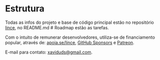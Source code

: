# Estrutura
Todas as infos do projeto e base de código principal estão no repositório <a href="https://github.com/lince-social/lince">lince</a>, no README.md # Roadmap estão as tarefas.

Com o intuito de remunerar desenvolvedores, utiliza-se de financiamento popular, através de: [apoia.se/lince](https://www.apoia.se/lince), [GitHub Sponsors](https://github.com/sponsors/lince-social) e [Patreon](https://www.patreon.com/lince_social).

E-mail para contato: [xaviduds@gmail.com](mailto:xaviduds@gmail.com).
